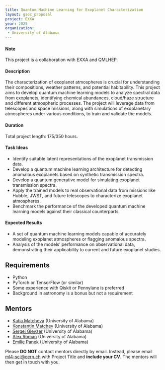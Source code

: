```yaml
---
title: Quantum Machine Learning for Exoplanet Characterization
layout: gsoc_proposal
project: EXXA
year: 2025
organization:
 - University of Alabama
---
```


#### Note
This project is a collaboration with EXXA and QMLHEP.

#### Description

The characterization of exoplanet atmospheres is crucial for understanding their compositions, weather patterns, and potential habitability. This project aims to develop quantum machine learning models to analyze spectral data from exoplanets, identifying chemical abundances, cloud/haze structure and different atmospheric processes. The project will leverage data from telescopes and space missions, along with simulations of exoplanetary atmospheres under various conditions, to train and validate the models.

#### Duration

Total project length: 175/350 hours.

#### Task Ideas
  * Identify suitable latent representations of the exoplanet transmission data.
  * Develop a quantum machine learning architecture for detecting anomalous exoplanets based on synthetic transmission spectra. 
  * Develop a quantum generative model for simulating exoplanet transmission spectra. 
  * Apply the trained models to real observational data from missions like Hubble, JWST, and future telescopes to characterize exoplanet atmospheres.
  * Benchmark the performance of the developed quantum machine learning models against their classical counterparts.


#### Expected Results
  * A set of quantum machine learning models capable of accurately modeling exoplanet atmospheres or flagging anomalous spectra.
  * Analysis of the models’ performance on observational data, demonstrating their applicability to current and future exoplanet studies.


## Requirements
  * Python
  * PyTorch or TensorFlow (or similar)
  * Some experience with Qiskit or Pennylane is preferred
  * Background in astronomy is a bonus but not a requirement



<!-- ## Test
Use [this link](https://docs.google.com/document/d/10jZ7aubVkfkcpURQQnvrvbC7o3XgglsJwjS0UA7SRBE/edit?usp=sharing) for instructions on completing the test. -->

## Mentors

* [Katia Matcheva](mailto:ml4-sci@cern.ch) (University of Alabama)
* [Konstantin Matchev](mailto:ml4-sci@cern.ch) (University of Alabama)
* [Sergei Gleyzer](mailto:ml4-sci@cern.ch) (University of Alabama)
* [Alex Roman](mailto:ml4-sci@cern.ch) (University of Alabama)
* [Emilie Panek](mailto:ml4-sci@cern.ch) (University of Alabama)

Please **DO NOT** contact mentors directly by email. Instead, please email [ml4-sci@cern.ch](mailto:ml4-sci@cern.ch) with Project Title and **include your CV**. The mentors will then get in touch with you.
